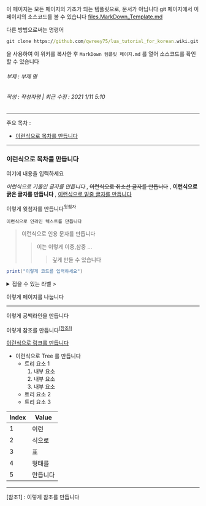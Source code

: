 
이 페이지는 모든 페이지의 기초가 되는 템플릿으로, 문서가 아닙니다
git 페이지에서 이 페이지의 소스코드를 볼 수 있습니다
[files.MarkDown_Template.md](https://raw.githubusercontent.com/qwreey75/lua_tutorial_for_korean/main/files/MarkDown_Template.md "Jump to source code")

다른 방법으로써는 명령어
```bat
git clone https://github.com/qwreey75/lua_tutorial_for_korean.wiki.git
```
을 사용하여 이 위키를 복사한 후 `MarkDown 템플릿 페이지.md` 를 열어 소스코드를 확인 할 수 있습니다


###### 부제 : 부제 명
###### 작성 : 작성자명 | 최근 수정 : 2021 1/11 5:10
---

주요 목차 :
 - [이런식으로 목차를 만듭니다](#tmpsubject1)

---
### 이런식으로 목차를 만듭니다 <a name="tmpsubject1"></a>
여기에 내용을 입력하세요

_이런식으로 기울인 글자를 만듭니다_ , ~~이런식으로 취소선 글자를 만듭니다~~ , **이런식으로 굵은 글자를 만듭니다** , <u>이런식으로 밑줄 글자를 만듭니다</u>

이렇게 윗첨자를 만듭니다<sup>윗첨자</sup> 

`이런식으로 인라인 텍스트를 만듭니다`

> 이런식으로 인용 문자를 만듭니다
>> 이는  이렇게 이중,삼중 ...
>>>깊게 만들 수 있습니다

```lua
print("이렇게 코드를 입력하세요")
```

<!-- 접을 수 있는 라벨 -->
<details>
<summary>접을 수 있는 라벨 ></summary>
<div markdown="1">

> 이렇게<br/>
> 접을 수 있는<br/>
> 라벨을 만듭니다<br/>

</div>
</details>

이렇게 페이지를 나눕니다

---

이렇게 공백라인을 만듭니다
<br/>

이렇게 참조를 만듭니다<sup>[[참조1](#footnote_1)]</sup>

<!-- 이렇게 주석을 붇입니다 -->

[이런식으로 링크를 만듭니다](https://www.google.com "페이지로 이동합니다 (구글 페이지로 이동합니다)")

+ 이런식으로 Tree 를 만듭니다
  + 트리 요소 1
    1. 내부 요소 
    2. 내부 요소
    3. 내부 요소
  + 트리 요소 2
  + 트리 요소 3

|Index|Value|
|--|--|
|1|이런|
|2|식으로|
|3|표|
|4|형태를|
|5|만듭니다|



---
<!-- 각주 부분 -->
 <a name="footnote_1">[참조1]</a> : 이렇게 참조를 만듭니다

<!-- 코맨트 달기
Qwreey : 이런식으로 코맨트를 남깁니다

-->
